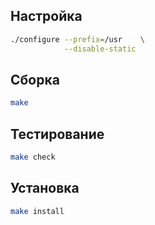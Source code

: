 <!-- Этот шаблон  можно использовавть для инструкции по сборке пакета. Каркас. -->

<package-info :package="package" showsbu2></package-info>

<script>
		new Vue({
		el: '#main',
		data: { package: {} },
		mounted: function () {
				this.getPackage('popt');
		},
		methods: {
			getPackage: function(name) {
					getPackage(name)
					.then(response => this.package = response);
			},
		}
  })
</script>

## Настройка


```bash
./configure --prefix=/usr    \
            --disable-static 
```

## Сборка


```bash
make
```
## Тестирование

```bash
make check
```

## Установка

```bash
make install
```

